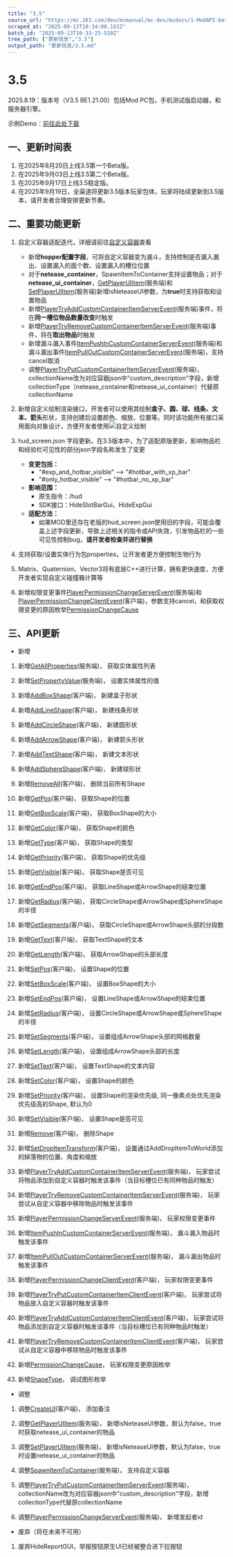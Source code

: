 ```yaml
---
title: "3.5"
source_url: "https://mc.163.com/dev/mcmanual/mc-dev/mcdocs/1-ModAPI-beta/%E6%9B%B4%E6%96%B0%E4%BF%A1%E6%81%AF/3.5.html?catalog=1"
scraped_at: "2025-09-13T10:34:08.163Z"
batch_id: "2025-09-13T10-33-25-510Z"
tree_path: ["更新信息","3.5"]
output_path: "更新信息/3.5.md"
---
```


#  3.5

2025.8.19：版本号（V3.5 BE1.21.00）包括Mod PC包，手机测试版启动器，和服务器引擎。

示例Demo：[前往此处下载](https://mc.163.com/dev/mcmanual/mc-dev/mcguide/20-玩法开发/13-模组SDK编程/60-Demo示例.html)

##  一、更新时间表

1.  在2025年8月20日上线3.5第一个Beta版。
2.  在2025年9月03日上线3.5第二个Beta版。
3.  在2025年9月17日上线3.5稳定版。
4.  在2025年9月19日，全渠道将更新3.5版本玩家包体，玩家将陆续更新到3.5版本，请开发者合理安排更新节奏。

##  二、重要功能更新

1.  自定义容器适配迭代，详细请前往[自定义容器](https://mc.163.com/dev/mcmanual/mc-dev/mcguide/20-玩法开发/15-自定义游戏内容/2-自定义方块/3-特殊方块/11-自定义容器.html)查看
    
    *   新增**hopper配置字段**，可将自定义容器变为漏斗，支持控制是否漏入漏出、设置漏入的面个数、设置漏入的槽位位置
    *   对于**netease\_container**，SpawnItemToContainer支持设置物品；对于**netease\_ui\_container**，[GetPlayerUIItem](/接口/方块/容器)(服务端)和[SetPlayerUIItem](/接口/方块/容器)(服务端)新增isNeteaseUI参数，为**true**时支持获取和设置物品
    *   新增[PlayerTryAddCustomContainerItemServerEvent](/事件/物品)(服务端)事件，将在**同一槽位物品数量改变**时触发
    *   新增[PlayerTryRemoveCustomContainerItemServerEvent](/事件/物品)(服务端)事件，将在**取出物品**时触发
    *   新增漏斗漏入事件[ItemPushInCustomContainerServerEvent](/事件/物品)(服务端)和漏斗漏出事件[ItemPullOutCustomContainerServerEvent](/事件/物品)(服务端)，支持cancel取消
    *   调整[PlayerTryPutCustomContainerItemServerEvent](/事件/物品)(服务端)， collectionName改为对应容器json中"custom\_description"字段，新增collectionType（netease\_container和netease\_ui\_container）代替原collectionName
2.  新增自定义绘制渲染接口，开发者可以使用其绘制**盒子、圆、球、线条、文本、箭头**形状，支持创建后设置颜色、缩放、位置等。同时该功能所有接口采用面向对象设计，方便开发者使用![自定义绘制](https://mc.163.com/dev/mcmanual/mc-dev/assets/img/drawing.20380baf.png)
    
3.  hud\_screen.json 字段更新。在3.5版本中，为了适配原版更新，影响物品栏和经验栏可见性的部分json字段名称发生了变更
    
    *   **变更包括：**
        *   "#exp\_and\_hotbar\_visible" ——> "#hotbar\_with\_xp\_bar"
        *   "#only\_hotbar\_visible" ——> "#hotbar\_no\_xp\_bar"
    *   **影响范围：**
        *   原生指令：/hud
        *   SDK接口：HideSlotBarGui、HideExpGui
    *   **适配方法：**
        *   如果MOD里还存在老版的hud\_screen.json使用旧的字段，可能会覆盖上述字段更新，导致上述相关的指令或API失效，引发物品栏的一些可见性控制bug，**请开发者检查并进行替换**
4.  支持获取/设置实体行为包properties，让开发者更方便控制生物行为
    
5.  Matrix、Quaternion、Vector3将有底层C++进行计算，拥有更快速度，方便开发者实现自定义碰撞箱计算等
    
6.  新增权限变更事件[PlayerPermissionChangeServerEvent](/事件/玩家)(服务端)和[PlayerPermissionChangeClientEvent](/事件/玩家)(客户端)，参数支持cancel，和获取权限变更的原因枚举[PermissionChangeCause](/枚举值/PermissionChangeCause)
    

##  三、API更新

*   新增

1.  新增[GetAllProperties](/接口/实体/molang)(服务端)， 获取实体属性列表
    
2.  新增[SetPropertyValue](/接口/实体/molang)(服务端)， 设置实体属性的值
    
3.  新增[AddBoxShape](/接口/渲染)(客户端)， 新建盒子形状
    
4.  新增[AddLineShape](/接口/渲染)(客户端)， 新建线条形状
    
5.  新增[AddCircleShape](/接口/渲染)(客户端)， 新建圆形状
    
6.  新增[AddArrowShape](/接口/渲染)(客户端)， 新建箭头形状
    
7.  新增[AddTextShape](/接口/渲染)(客户端)， 新建文本形状
    
8.  新增[AddSphereShape](/接口/渲染)(客户端)， 新建球形状
    
9.  新增[RemoveAll](/接口/渲染)(客户端)， 删除当前所有Shape
    
10.  新增[GetPos](/接口/渲染)(客户端)， 获取Shape的位置
     
11.  新增[GetBoxScale](/接口/渲染)(客户端)， 获取BoxShape的大小
     
12.  新增[GetColor](/接口/渲染)(客户端)， 获取Shape的颜色
     
13.  新增[GetType](/接口/渲染)(客户端)， 获取Shape的类型
     
14.  新增[GetPriority](/接口/渲染)(客户端)， 获取Shape的优先级
     
15.  新增[GetVisible](/接口/渲染)(客户端)， 获取Shape是否可见
     
16.  新增[GetEndPos](/接口/渲染)(客户端)， 获取LineShape或ArrowShape的结束位置
     
17.  新增[GetRadius](/接口/渲染)(客户端)， 获取CircleShape或ArrowShape或SphereShape的半径
     
18.  新增[GetSegments](/接口/渲染)(客户端)， 获取CircleShape或ArrowShape头部的分段数
     
19.  新增[GetText](/接口/渲染)(客户端)， 获取TextShape的文本
     
20.  新增[GetLength](/接口/渲染)(客户端)， 获取ArrowShape的头部长度
     
21.  新增[SetPos](/接口/渲染)(客户端)， 设置Shape的位置
     
22.  新增[SetBoxScale](/接口/渲染)(客户端)， 设置BoxShape的大小
     
23.  新增[SetEndPos](/接口/渲染)(客户端)， 设置LineShape或ArrowShape的结束位置
     
24.  新增[SetRadius](/接口/渲染)(客户端)， 设置CircleShape或ArrowShape或SphereShape的半径
     
25.  新增[SetSegments](/接口/渲染)(客户端)， 设置组成ArrowShape头部的网格数量
     
26.  新增[SetLength](/接口/渲染)(客户端)， 设置组成ArrowShape头部的长度
     
27.  新增[SetText](/接口/渲染)(客户端)， 设置TextShape的文本内容
     
28.  新增[SetColor](/接口/渲染)(客户端)， 设置Shape的颜色
     
29.  新增[SetPriority](/接口/渲染)(客户端)， 设置Shape的渲染优先级, 同一像素点处优先渲染优先级高的Shape, 默认为0
     
30.  新增[SetVisible](/接口/渲染)(客户端)， 设置Shape是否可见
     
31.  新增[Remove](/接口/渲染)(客户端)， 删除Shape
     
32.  新增[SetDropItemTransform](/接口/方块/渲染)(客户端)， 设置通过AddDropItemToWorld添加的掉落物的位置、角度和缩放
     
33.  新增[PlayerTryAddCustomContainerItemServerEvent](/事件/物品)(服务端)， 玩家尝试将物品添加到自定义容器时触发该事件（当目标槽位已有同种物品时触发）
     
34.  新增[PlayerTryRemoveCustomContainerItemServerEvent](/事件/物品)(服务端)， 玩家尝试从自定义容器中移除物品时触发该事件
     
35.  新增[PlayerPermissionChangeServerEvent](/事件/玩家)(服务端)， 玩家权限变更事件
     
36.  新增[ItemPushInCustomContainerServerEvent](/事件/物品)(服务端)， 漏斗漏入物品时触发该事件
     
37.  新增[ItemPullOutCustomContainerServerEvent](/事件/物品)(服务端)， 漏斗漏出物品时触发该事件
     
38.  新增[PlayerPermissionChangeClientEvent](/事件/玩家)(客户端)， 玩家权限变更事件
     
39.  新增[PlayerTryPutCustomContainerItemClientEvent](/事件/物品)(客户端)， 玩家尝试将物品放入自定义容器时触发该事件
     
40.  新增[PlayerTryAddCustomContainerItemClientEvent](/事件/物品)(客户端)， 玩家尝试将物品添加到自定义容器时触发该事件（当目标槽位已有同种物品时触发）
     
41.  新增[PlayerTryRemoveCustomContainerItemClientEvent](/事件/物品)(客户端)， 玩家尝试从自定义容器中移除物品时触发该事件
     
42.  新增[PermissionChangeCause](/枚举值/PermissionChangeCause)， 玩家权限变更原因枚举
     
43.  新增[ShapeType](/枚举值/ShapeType)， 调试图形枚举
     

*   调整

1.  调整[CreateUI](/接口/自定义UI/通用)(客户端)， 添加备注
    
2.  调整[GetPlayerUIItem](/接口/方块/容器)(服务端)， 新增isNeteaseUI参数，默认为false，true时获取netease\_ui\_container的物品
    
3.  调整[SetPlayerUIItem](/接口/方块/容器)(服务端)， 新增isNeteaseUI参数，默认为false，true时设置netease\_ui\_container的物品
    
4.  调整[SpawnItemToContainer](/接口/方块/容器)(服务端)， 支持自定义容器
    
5.  调整[PlayerTryPutCustomContainerItemServerEvent](/事件/物品)(服务端)， collectionName改为对应容器json中"custom\_description"字段，新增collectionType代替原collectionName
    
6.  调整[PlayerPermissionChangeServerEvent](/事件/玩家)(服务端)， 新增发起者id
    

*   废弃（将在未来不可用）

1.  废弃HideReportGUI，举报按钮原生UI已经被整合进下拉按钮